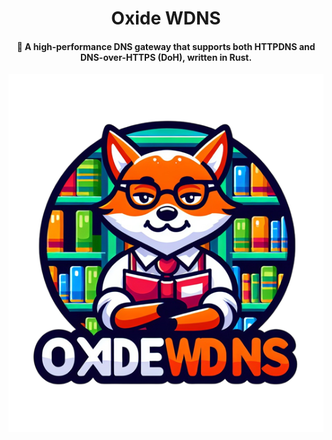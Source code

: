 <div align="center">
    <h1>Oxide WDNS</h1>
    <h4> 🚀 A high-performance DNS gateway that supports both HTTPDNS and DNS-over-HTTPS (DoH), written in Rust.</h3>
	<img src="./images/logo.png" alt="logo">
</div>
